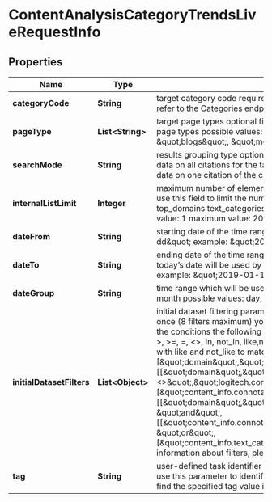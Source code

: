 

# ContentAnalysisCategoryTrendsLiveRequestInfo


## Properties

| Name | Type | Description | Notes |
|------------ | ------------- | ------------- | -------------|
|**categoryCode** | **String** | target category code required field to obtain a full list of available categories, refer to the Categories endpoint |  [optional] |
|**pageType** | **List&lt;String&gt;** | target page types optional field use this parameter to filter the dataset by page types possible values: \&quot;ecommerce\&quot;, \&quot;news\&quot;, \&quot;blogs\&quot;, \&quot;message-boards\&quot;, \&quot;organization\&quot; |  [optional] |
|**searchMode** | **String** | results grouping type optional field possible grouping types: as_is – returns data on all citations for the target category_code one_per_domain – returns data on one citation of the category_code per domain default value: as_is |  [optional] |
|**internalListLimit** | **Integer** | maximum number of elements within internal arrays optional field you can use this field to limit the number of elements within the following arrays: top_domains text_categories page_categories countries languages default value: 1 maximum value: 20 |  [optional] |
|**dateFrom** | **String** | starting date of the time range required field date format: \&quot;yyyy-mm-dd\&quot; example: \&quot;2019-01-15\&quot; |  [optional] |
|**dateTo** | **String** | ending date of the time range optional field if you don’t specify this field, today’s date will be used by default date format: \&quot;yyyy-mm-dd\&quot; example: \&quot;2019-01-15\&quot; |  [optional] |
|**dateGroup** | **String** | time range which will be used to group the results optional field default value: month possible values: day, week, month |  [optional] |
|**initialDatasetFilters** | **List&lt;Object&gt;** | initial dataset filtering parameters optional field you can add several filters at once (8 filters maximum) you should set a logical operator and, or between the conditions the following operators are supported: regex, not_regex, &lt;, &lt;&#x3D;, &gt;, &gt;&#x3D;, &#x3D;, &lt;&gt;, in, not_in, like,not_like, has, has_not you can use the % operator with like and not_like to match any string of zero or more characters example: [\&quot;domain\&quot;,\&quot;&lt;&gt;\&quot;, \&quot;logitech.com\&quot;] [[\&quot;domain\&quot;,\&quot;&lt;&gt;\&quot;,\&quot;logitech.com\&quot;],\&quot;and\&quot;,[\&quot;content_info.connotation_types.negative\&quot;,\&quot;&gt;\&quot;,1000]] [[\&quot;domain\&quot;,\&quot;&lt;&gt;\&quot;,\&quot;logitech.com\&quot;]], \&quot;and\&quot;, [[\&quot;content_info.connotation_types.negative\&quot;,\&quot;&gt;\&quot;,1000], \&quot;or\&quot;, [\&quot;content_info.text_category\&quot;,\&quot;has\&quot;,10994]]] for more information about filters, please refer to Content Analysis API – Filters |  [optional] |
|**tag** | **String** | user-defined task identifier optional field the character limit is 255 you can use this parameter to identify the task and match it with the result you will find the specified tag value in the data object of the response |  [optional] |



